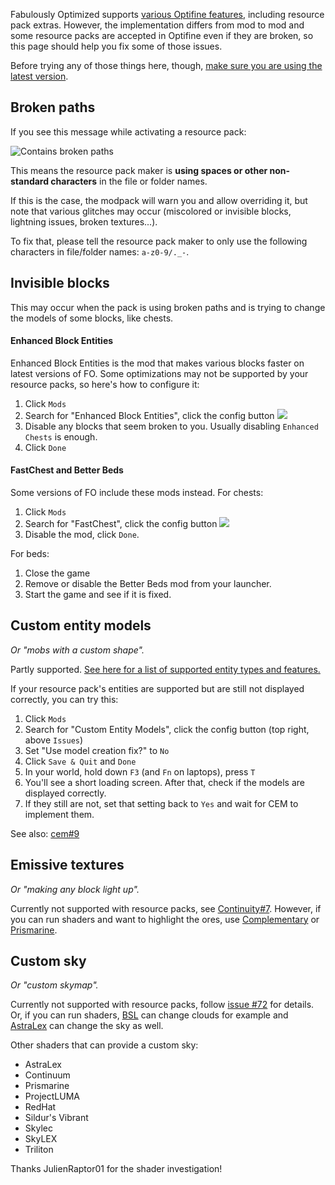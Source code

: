 Fabulously Optimized supports [various Optifine features](https://github.com/Fabulously-Optimized/fabulously-optimized/wiki/Give-up-Optifine), including resource pack extras. However, the implementation differs from mod to mod and some resource packs are accepted in Optifine even if they are broken, so this page should help you fix some of those issues.

Before trying any of those things here, though, [make sure you are using the latest version](https://github.com/Fabulously-Optimized/fabulously-optimized/wiki/Update-instructions).

## Broken paths

If you see this message while activating a resource pack:

![Contains broken paths](https://i.ibb.co/26cMtqr/Screenshot-20211116-191457.png)

This means the resource pack maker is **using spaces or other non-standard characters** in the file or folder names.

If this is the case, the modpack will warn you and allow overriding it, but note that various glitches may occur (miscolored or invisible blocks, lightning issues, broken textures...).

To fix that, please tell the resource pack maker to only use the following characters in file/folder names: `a-z0-9/._-`.

## Invisible blocks

This may occur when the pack is using broken paths and is trying to change the models of some blocks, like chests.

#### Enhanced Block Entities

Enhanced Block Entities is the mod that makes various blocks faster on latest versions of FO. Some optimizations may not be supported by your resource packs, so here's how to configure it:

1. Click `Mods`
1. Search for "Enhanced Block Entities", click the config button ![](https://i.ibb.co/j35cBtn/image.png)
1. Disable any blocks that seem broken to you. Usually disabling `Enhanced Chests` is enough.
1. Click `Done`

#### FastChest and Better Beds

Some versions of FO include these mods instead. For chests:

1. Click `Mods`
1. Search for "FastChest", click the config button ![](https://i.ibb.co/j35cBtn/image.png)
1. Disable the mod, click `Done`.

For beds:

1. Close the game
1. Remove or disable the Better Beds mod from your launcher.
1. Start the game and see if it is fixed.

## Custom entity models

_Or "mobs with a custom shape"._

Partly supported. [See here for a list of supported entity types and features.](https://github.com/dorianpb/cem#differences)

If your resource pack's entities are supported but are still not displayed correctly, you can try this:

1. Click `Mods`
1. Search for "Custom Entity Models", click the config button (top right, above `Issues`)
1. Set "Use model creation fix?" to `No`
1. Click `Save & Quit` and `Done`
1. In your world, hold down `F3` (and `Fn` on laptops), press `T`
1. You'll see a short loading screen. After that, check if the models are displayed correctly.
1. If they still are not, set that setting back to `Yes` and wait for CEM to implement them.

See also: [cem#9](https://github.com/dorianpb/cem/issues/9)

## Emissive textures
_Or "making any block light up"._

Currently not supported with resource packs, see [Continuity#7](https://github.com/PepperCode1/Continuity/issues/7).
However, if you can run shaders and want to highlight the ores, use [Complementary](https://www.curseforge.com/minecraft/customization/complementary-shaders) or [Prismarine](https://www.curseforge.com/minecraft/customization/prismarine-shader).

## Custom sky

_Or "custom skymap"._

Currently not supported with resource packs, follow [issue #72](https://github.com/Fabulously-Optimized/fabulously-optimized/issues/72) for details.
Or, if you can run shaders, [BSL](https://bitslablab.com/bslshaders/) can change clouds for example and [AstraLex](https://www.curseforge.com/minecraft/customization/astralex-shader-bsl-edit) can change the sky as well.

Other shaders that can provide a custom sky:

* AstraLex
* Continuum
* Prismarine
* ProjectLUMA
* RedHat
* Sildur's Vibrant
* Skylec
* SkyLEX
* Triliton

Thanks JulienRaptor01 for the shader investigation!
